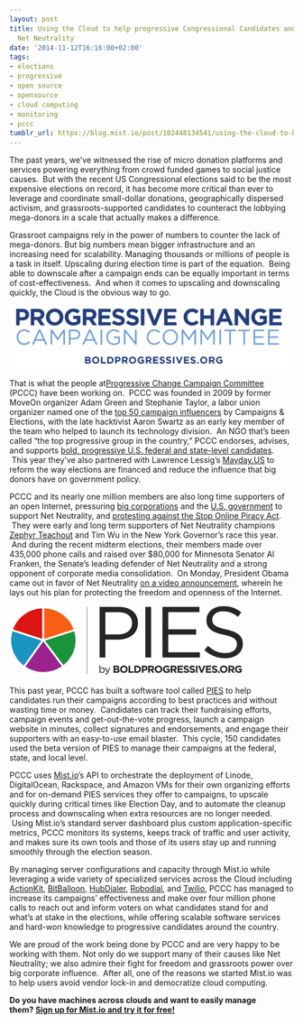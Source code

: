 ```yaml
---
layout: post
title: Using the Cloud to help progressive Congressional Candidates and fight for
  Net Neutrality
date: '2014-11-12T16:16:00+02:00'
tags:
- elections
- progressive
- open source
- opensource
- cloud computing
- monitoring
- pccc
tumblr_url: https://blog.mist.io/post/102448134541/using-the-cloud-to-help-progressive-congressional
---
```

The past years, we’ve witnessed the rise of micro donation platforms and services powering everything from crowd funded games to social justice causes. &nbsp;But with the recent US Congressional elections said to be the most expensive elections on record, it has become more critical than ever to leverage and coordinate small-dollar donations, geographically dispersed activism, and grassroots-supported candidates to counteract the lobbying mega-donors in a scale that actually makes a difference.

Grassroot campaigns rely in the power of numbers to counter the lack of mega-donors. But big numbers mean bigger infrastructure and an increasing need for scalability. Managing thousands or millions of people is a task in itself. Upscaling during election time is part of the equation. &nbsp;Being able to downscale after a campaign ends can be equally important in terms of cost-effectiveness. &nbsp;And when it comes to upscaling and downscaling quickly, the Cloud is the obvious way to go.

![image](/assets/tumblr-images/tumblr_inline_nexjhkpYbg1rgqrs8.png)

That is what the people at[Progressive Change Campaign Committee](http://boldprogressives.org/) (PCCC) have been working on. &nbsp;PCCC was founded in 2009 by former MoveOn organizer Adam Green and Stephanie Taylor, a labor union organizer named one of the [top 50 campaign influencers](http://campaignsandelections.com/campaign-insider/2348/the-influencers-50#Stephanie%20Taylor) by Campaigns & Elections, with the late hacktivist Aaron Swartz as an early key member of the team who helped to launch its technology division. &nbsp;An NGO that’s been called “the top progressive group in the country,” PCCC endorses, advises, and supports [bold, progressive U.S. federal and state-level candidates](http://boldprogressives.org/candidates/). &nbsp;This year they’ve also partnered with Lawrence Lessig’s [Mayday.US](https://mayday.us/) to reform the way elections are financed and reduce the influence that big donors have on government policy.

PCCC and its nearly one million members are also long time supporters of an open Internet, pressuring [big corporations](http://googledontbeevil.com/letter/) and the [U.S. government](http://act.boldprogressives.org/survey/NoSlowLane/) to support Net Neutrality, and [protesting against the Stop Online Piracy Act](http://act.boldprogressives.org/survey/survey_sopa_reddit/). &nbsp;They were early and long term supporters of Net Neutrality champions [Zephyr Teachout](http://boldprogressives.org/candidate/zephyr-teachout/) and Tim Wu in the New York Governor’s race this year. &nbsp;And during the recent midterm elections, their members made over 435,000 phone calls and raised over $80,000 for Minnesota Senator Al Franken, the Senate’s leading defender of Net Neutrality and a strong opponent of corporate media consolidation. &nbsp;On Monday, President Obama came out in favor of Net Neutrality [on a video announcement](https://www.youtube.com/watch?v=uKcjQPVwfDk), wherein he lays out his plan for protecting the freedom and openness of the Internet.

![image](/assets/tumblr-images/tumblr_inline_nexjjpjA3D1rgqrs8.png)

This past year, PCCC has built a software tool called [PIES](http://campaignpies.com) to help candidates run their campaigns according to best practices and without wasting time or money. &nbsp;Candidates can track their fundraising efforts, campaign events and get-out-the-vote progress, launch a campaign website in minutes, collect signatures and endorsements, and engage their supporters with an easy-to-use email blaster. &nbsp;This cycle, 150 candidates used the beta version of PIES to manage their campaigns at the federal, state, and local level.

PCCC uses [Mist.io](https://mist.io)’s API to orchestrate the deployment of Linode, DigitalOcean, Rackspace, and Amazon VMs for their own organizing efforts and for on-demand PIES services they offer to campaigns, to upscale quickly during critical times like Election Day, and to automate the cleanup process and downscaling when extra resources are no longer needed. &nbsp;Using Mist.io’s standard server dashboard plus custom application-specific metrics, PCCC monitors its systems, keeps track of traffic and user activity, and makes sure its own tools and those of its users stay up and running smoothly through the election season. &nbsp;

By managing server configurations and capacity through Mist.io while leveraging a wide variety of specialized services across the Cloud including [ActionKit](http://actionkit.com/), [BitBalloon](https://www.bitballoon.com/), [HubDialer](http://hubdialer.com/), [Robodial](http://www.robodial.org/), and [Twilio](http://twilio.com), PCCC has managed to increase its campaigns’ effectiveness and make over four million phone calls to reach out and inform voters on what candidates stand for and what’s at stake in the elections, while offering scalable software services and hard-won knowledge to progressive candidates around the country.

We are proud of the work being done by PCCC and are very happy to be working with them. Not only do we support many of their causes like Net Neutrality; we also admire their fight for freedom and grassroots power over big corporate influence. &nbsp;After all, one of the reasons we started Mist.io was to help users avoid vendor lock-in and democratize cloud computing.

**Do you have machines across clouds and want to easily manage them?&nbsp;[Sign up for Mist.io and try it for free!](https://mist.io/)**

